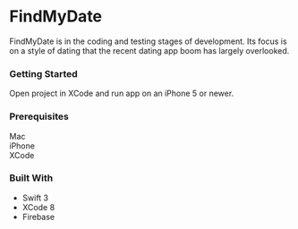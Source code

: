# FindMyDate
  FindMyDate is in the coding and testing stages of development. Its focus is on a style of dating that the recent dating app
  boom has largely overlooked.

### Getting Started
  Open project in XCode and run app on an iPhone 5 or newer. 
  
### Prerequisites
  Mac<br/>
  iPhone<br/>
  XCode

### Built With
  - Swift 3
  - XCode 8
  - Firebase
